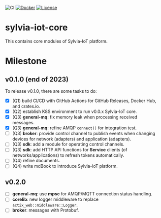 ![CI](https://github.com/woofdogtw/sylvia-iot-core/actions/workflows/build-test.yaml/badge.svg)
[![Docker](https://img.shields.io/docker/v/woofdogtw/sylvia-iot-core?label=docker&logo=docker)](https://hub.docker.com/r/woofdogtw/sylvia-iot-core)
[![License](https://img.shields.io/badge/license-MIT-blue.svg)](LICENSE)

# sylvia-iot-core

This contains core modules of Sylvia-IoT platform.

# Milestone

## v0.1.0 (end of 2023)

To release v0.1.0, there are some tasks to do:

- [x] (Q1) build CI/CD with GitHub Actions for GitHub Releases, Docker Hub, and crates.io.
- [X] (Q2) establish K8S environment to run v0.0.x Sylvia-IoT core.
- [X] (Q3) **general-mq**: fix memory leak when processing received messages.
- [X] (Q3) **general-mq**: refine AMQP `connect()` for integration test.
- [ ] (Q3) **broker**: provide control channel to publish events when changing devices for network (adapters) and application (adapters).
- [ ] (Q3) **sdk**: add a module for operating control channels.
- [ ] (Q3) **sdk**: add HTTP API functions for **Service** clients (of networks/applications) to refresh tokens automatically.
- [ ] (Q4) refine documents.
- [ ] (Q4) write mdBook to introduce Sylvia-IoT platform.

## v0.2.0

- [ ] **general-mq**: use **mpsc** for AMQP/MQTT connection status handling.
- [ ] **corelib**: new logger middleware to replace `actix_web::middleware::Logger`.
- [ ] **broker**: messages with Protobuf.
